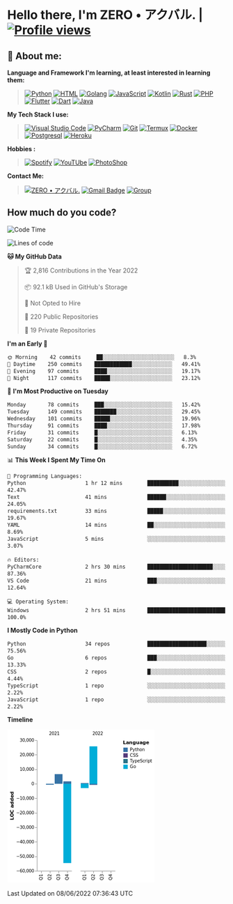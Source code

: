 # **Hello there**, I'm ZERO • アクバル. | [![Profile views](https://gpvc.arturio.dev/Ryomen-Sukuna)](https://github.com/Ryomen-Sukuna)

## 👦 **About me**:

**Language and Framework I'm learning, at least interested in learning them:**

> [![Python](https://badges.aleen42.com/src/python.svg)](https://python.org)
> [![HTML](https://img.shields.io/badge/-HTML-%232c3e50?style=flat&logo=php)](https://whatwg.org)
> [![Golang](https://badges.aleen42.com/src/golang.svg)](https://golang.org)
> [![JavaScript](https://badges.aleen42.com/src/javascript.svg)](https://nodejs.org)
> [![Kotlin](https://badges.aleen42.com/src/kotlin.svg)](https://kotlinlang.org)
> [![Rust](https://img.shields.io/badge/-rust-%232c3e50?style=flat&logo=rust)](https://rust-lang.org)
> [![PHP](https://img.shields.io/badge/-php-%232c3e50?style=flat&logo=php)](https://www.php.net)
> [![Flutter](https://img.shields.io/badge/-flutter-%232c3e50?style=flat&logo=flutter)](https://flutter.dev)
> [![Dart](https://img.shields.io/badge/-dart-%232c3e50?style=flat&logo=dart)](https://dart.dev)
> [![Java](https://badges.aleen42.com/src/java.svg)](https://www.java.com/en)

**My Tech Stack I use:**

> [![Visual Studio Code](https://badges.aleen42.com/src/visual_studio_code.svg)](https://code.visualstudio.com)
> [![PyCharm](https://img.shields.io/badge/-pycharm-%23007ACC?style=flat&logo=pycharm&logoColor=black&color=black&labelColor=green)](https://www.jetbrains.com/pycharm)
> [![Git](https://img.shields.io/badge/-Git-%23F05032?style=flat&logo=git&logoColor=%23ffffff)](https://git-scm.com)
> [![Termux](https://img.shields.io/badge/-Termux-%232c3e50?style=flat&logo=typescript)](https://termux.com)
> [![Docker](https://badges.aleen42.com/src/docker.svg)](https://www.docker.com/)
> [![Postgresql](https://img.shields.io/badge/-Postgresql-%232c3e50?style=flat&logo=postgresql)](https://postgresql.org)
> [![Heroku](https://img.shields.io/badge/-Heroku-purple?style=flat&logo=heroku)](https://heroku.com)

**Hobbies :**

> [![Spotify](https://badges.aleen42.com/src/spotify.svg)](https://spotify.com)
> [![YouTUbe](https://badges.aleen42.com/src/youtube.svg)](https://spotify.com)
> [![PhotoShop](https://badges.aleen42.com/src/photoshop.svg)](https://www.adobe.com/products/photoshop.html)

**Contact Me:**

> [![ZERO • アクバル.](https://badges.aleen42.com/src/telegram.svg)](https://t.me/Anomaliii)
> [![Gmail Badge](https://img.shields.io/badge/-ryomensukuna83@gmail.com-c14438?style=flat&logo=Gmail&logoColor=white)](https://ryomensukuna83@gmail.com)
> [![Group](https://img.shields.io/badge/dynamic/json?logo=telegram&label=%40RandomAnimeIndonesia&labelColor=282c34&suffix=+members&color=2CA5E0&query=%24.data.totalSubs&url=https%3A%2F%2Fapi.spencerwoo.com%2Fsubstats%2F%3Fsource%3Dtelegram%26queryKey%3DGrup_Anime_Random&longCache=true%22)](https://t.me/Grup_Anime_Random)
 

## **How much do you code?**

<!--START_SECTION:waka-->
![Code Time](http://img.shields.io/badge/Code%20Time-206%20hrs%2043%20mins-blue)

![Lines of code](https://img.shields.io/badge/From%20Hello%20World%20I%27ve%20Written--24%20Thousand%20lines%20of%20code-blue)

**🐱 My GitHub Data** 

> 🏆 2,816 Contributions in the Year 2022
 > 
> 📦 92.1 kB Used in GitHub's Storage 
 > 
> 🚫 Not Opted to Hire
 > 
> 📜 220 Public Repositories 
 > 
> 🔑 19 Private Repositories  
 > 
**I'm an Early 🐤** 

```text
🌞 Morning    42 commits     ██░░░░░░░░░░░░░░░░░░░░░░░   8.3% 
🌆 Daytime    250 commits    ████████████░░░░░░░░░░░░░   49.41% 
🌃 Evening    97 commits     ████░░░░░░░░░░░░░░░░░░░░░   19.17% 
🌙 Night      117 commits    █████░░░░░░░░░░░░░░░░░░░░   23.12%

```
📅 **I'm Most Productive on Tuesday** 

```text
Monday       78 commits     ███░░░░░░░░░░░░░░░░░░░░░░   15.42% 
Tuesday      149 commits    ███████░░░░░░░░░░░░░░░░░░   29.45% 
Wednesday    101 commits    █████░░░░░░░░░░░░░░░░░░░░   19.96% 
Thursday     91 commits     ████░░░░░░░░░░░░░░░░░░░░░   17.98% 
Friday       31 commits     █░░░░░░░░░░░░░░░░░░░░░░░░   6.13% 
Saturday     22 commits     █░░░░░░░░░░░░░░░░░░░░░░░░   4.35% 
Sunday       34 commits     █░░░░░░░░░░░░░░░░░░░░░░░░   6.72%

```


📊 **This Week I Spent My Time On** 

```text
💬 Programming Languages: 
Python                   1 hr 12 mins        ██████████░░░░░░░░░░░░░░░   42.47% 
Text                     41 mins             ██████░░░░░░░░░░░░░░░░░░░   24.05% 
requirements.txt         33 mins             █████░░░░░░░░░░░░░░░░░░░░   19.67% 
YAML                     14 mins             ██░░░░░░░░░░░░░░░░░░░░░░░   8.69% 
JavaScript               5 mins              ░░░░░░░░░░░░░░░░░░░░░░░░░   3.07%

🔥 Editors: 
PyCharmCore              2 hrs 30 mins       █████████████████████░░░░   87.36% 
VS Code                  21 mins             ███░░░░░░░░░░░░░░░░░░░░░░   12.64%

💻 Operating System: 
Windows                  2 hrs 51 mins       █████████████████████████   100.0%

```

**I Mostly Code in Python** 

```text
Python                   34 repos            ███████████████████░░░░░░   75.56% 
Go                       6 repos             ███░░░░░░░░░░░░░░░░░░░░░░   13.33% 
CSS                      2 repos             █░░░░░░░░░░░░░░░░░░░░░░░░   4.44% 
TypeScript               1 repo              ░░░░░░░░░░░░░░░░░░░░░░░░░   2.22% 
JavaScript               1 repo              ░░░░░░░░░░░░░░░░░░░░░░░░░   2.22%

```


**Timeline**

![Chart not found](https://raw.githubusercontent.com/Ryomen-Sukuna/Ryomen-Sukuna/master/charts/bar_graph.png) 


 Last Updated on 08/06/2022 07:36:43 UTC
<!--END_SECTION:waka-->
